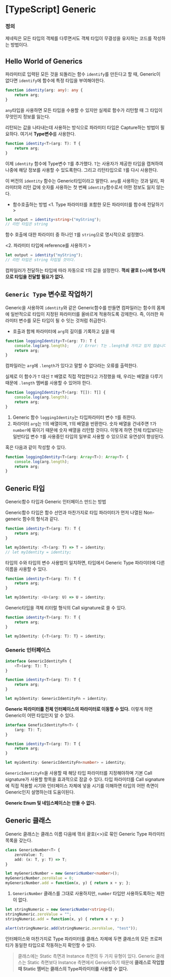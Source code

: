 # [TypeScript] Generic

### 정의
제네릭은 모든 타입의 객체를 다루면서도 객체 타입이 무결성을 유지하는 코드를 작성하는 방법이다.

## Hello World of Generics

파라미터로 입력된 모든 것을 되돌리는 함수 `identify`를 만든다고 할 때,
Generic이 없다면 `identify`에 함수에 특정 타입을 부여해야한다.

```ts
function identity(arg: any): any {
	return arg;
}
```
`any`타입을 사용하면 모든 타입을 수용할 수 있지만 실제로 함수가 리턴할 때 그 타입이 무엇인지 정보를 잃는다.

리턴되는 값을 나타내는데 사용하는 방식으로 파라미터 타입은 Capture하는 방법이 필요하다.
여기서 **Type변수**를 사용한다.
```ts
function identity<T>(arg: T): T {
	return arg;
}
```
이제 `identity` 함수에 Type변수 `T`를 추가했다.
`T`는 사용자가 제공한 타입을 캡쳐하여 나중에 해당 정보를 사용할 수 있도록한다.
그리고 리턴타입으로 `T`를 다시 사용한다.

이 버전의 `identity` 함수는 Generic타입이라고 말한다.
`any`를 사용하는 것과 달리, 파라미터와 리턴 값에 숫자를 사용하는 첫 번째 `identity`함수로서 어떤 정보도 잃지 않는다.

- 함수호출하는 방법
<1. Type 파라미터를 포함한 모든 파라미터를 함수에 전달하기>
```ts
let output = identity<string>("myString");
// 리턴 타입은 string
```
함수 호출에 대한 파라미터 중 하나인 `T`를 `string`으로 명시적으로 설정했다.

<2. 파라미터 타입에 reference를 사용하기 >
```ts
let output = identity("myString");
// 리턴 타입은 string 타입일 것이다.
```
컴파일러가 전달하는 타입에 따라 자동으로 `T`의 값을 설정한다.
**꺽쇠 괄호 (`<>`)에 명시적으로 타입을 전달할 필요가 없다.**

## `Generic Type` 변수로 작업하기

Generic을 사용하여 `identity`와 같은 Generic함수를 만들면 컴파일러는 함수의 몸체에 일반적으로 타입이 지정된 파라미터를 올바르게 적용하도록 강제한다.
즉, 이러한 파라미터 변수를 모든 타입이 될 수 잇는 것처럼 취급한다.

- 호출과 함께 파라미터에 `arg`의 길이를 기록하고 싶을 때
```ts
function loggingIdentity<T>(arg: T): T {
	console.log(arg.length);	// Error: T는 .length를 가지고 있지 않습니다.
	return arg;
}
```
컴파일러는 `arg`에 `.length`가 있다고 말할 수 없다라는 오류를 출력한다.

실제로 이 함수가 `T` 대신 `T` 배열로 직접 작업한다고 가정했을 때,
우리는 배열을 다루기 때문에 `.length` 멤버를 사용할 수 있어야 한다.
```ts
function loggingIdentity<T>(arg: T[]): T[] {
	console.log(arg.length);
	return arg;
}
```
1. Generic 함수 `loggingIdentity`는 타입파라미터 변수 `T`를 취한다.
2. 파라미터 `arg`는 `T`의 배열이며, `T`의 배열을 반환한다.
숫자 배열을 건네주면 `T`가 `number`에 묶이기 때문에 숫자 배열을 리턴할 것이다.
이렇게 하면 전체 타입보다는 일반타입 변수 `T`를 사용중인 타입의 일부로 사용할 수 있으므로 유연성이 향상된다.

혹은 다음과 같이 작성할 수 있다.
```ts
function loggingIdentity<T>(arg: Array<T>): Array<T> {
	console.log(arg.length);
	return arg;
}
```

## Generic 타입

Generic함수 타입과 Generic 인터페이스 만드는 방법

Generic함수 타입은 함수 선언과 마찬가지로 타입 파라미터가 먼저 나열된 Non-generic 함수의 형식과 같다.
```ts
function identity<T>(arg: T): T {
	return arg;
}

let myIdentity: <T>(arg: T) => T = identity;
// let myIdentity = identity;
```

타입의 수와 타입의 변수 사용법이 일치하면, 타입에서 Generic Type 파라미터에 다른 이름을 사용할 수 있다.
```ts
function identity<T>(arg: T): T {
	return arg;
}

let myIdentity: <U>(arg: U) => U = identity;
```

Generic타입을 객체 리터럴 형식의 Call signature로 쓸 수 있다.
```ts
function identity<T>(arg: T): T {
	return arg;
}

let myIdentity: {<T>(arg: T): T} = identity;
```

### Generic 인터페이스

```ts
interface GenericIdentityFn {
	<T>(arg: T): T;
}

function identity<T>(arg: T): T {
	return arg;
}

let myIdentity: GenericIdentityFn = identity;
```

**Generic 파라미터를 전체 인터페이스의 파라미터로 이동할 수 있다.**
이렇게 하면 Generic이 어떤 타입인지 알 수 있다.
```ts
interface GeneficIdentityFn<T> {
	(arg: T): T;
}

function identity<T>(arg: T): T {
	return arg;
}

let myidentity: GenericIdentityFn<number> = identity;
```
`GenericIdentityFn`을 사용할 때 해당 타입 파라미터를 지정해야하며 기본 Call signature가 사용할 항목을 효과적으로 잠글 수 있다.
타입 파라미터를 Call signature에 직접 적용할 시기와 인터페이스 자체에 넣을 시기를 이해하면 타입의 어떤 측면이 Generic인지 설명하는데 도움이된다.

**Generic Enum 및 네임스페이스는 만들 수 없다.**

## Generic 클래스

Generic 클래스는 클래스 이름 다음에 꺾쇠 괄호(<>)로 묶인 Generic Type 파라미터 목록을 갖는다.
```ts
class GenericNumber<T> {
	zeroValue: T;
	add: (x: T, y: T) => T;
}

let myGenericNumber = new GenericNumber<number>();
myGenericNumber.zeroValue = 0;
myGenericNumber.add = function(x, y) { return x + y; };
```
1. `GenericNumber` 클래스를 그대로 사용하지만, `number` 타입만 사용하도록하는 제한이 없다.

```ts
let stringNumeric = new GenericNumber<string>();
stringNumeric.zeroValue = "";
stringNumeric.add = function(x, y) { return x + y; }

alert(stringNumeric.add(stringNumeric.zeroValue, "test"));
```
인터페이스와 마찬가지로 Type 파라미터를 클래스 자체에 두면 클래스의 모든 프로퍼티가 동일한 타입으로 작동하는지 확인할 수 있다.

> 클래스에는 Static 측면과 Instance 측면의 두 가지 유형이 있다.
> Generic 클래스는 Static 측면보다 Instance 측면에서 Generic하기 때문에 **클래스로 작업할 때 Static 멤버는 클래스의 Type파라미터를 사용할 수 없다.**


